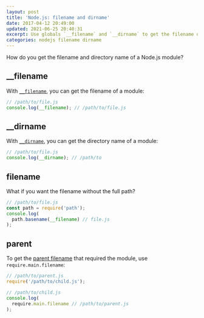 ```yaml
---
layout: post
title: 'Node.js: filename and dirname'
date: 2017-04-12 20:49:00
updated: 2021-06-25 20:40:31
excerpt: Use globals `__filename` and `__dirname` to get the filename or directory name of a module in Node.js.
categories: nodejs filename dirname
---
```


How do you get the filename and directory name of a Node.js module?

## \_\_filename

With [`__filename`](https://nodejs.org/docs/latest/api/modules.html#modules_filename), you can get the filename of a module:

```js
// /path/to/file.js
console.log(__filename); // /path/to/file.js
```

## \_\_dirname

With [`__dirname`](https://nodejs.org/docs/latest/api/modules.html#modules_dirname), you can get the directory name of a module:

```js
// /path/to/file.js
console.log(__dirname); // /path/to
```

## filename

What if you want the filename without the full path?

```js
// /path/to/file.js
const path = require('path');
console.log(
  path.basename(__filename) // file.js
);
```

## parent

To get the [parent filename](https://nodejs.org/docs/latest/api/modules.html#modules_accessing_the_main_module) that required the module, use `require.main.filename`:

```js
// /path/to/parent.js
require('/path/to/child.js');
```

```js
// /path/to/child.js
console.log(
  require.main.filename // /path/to/parent.js
);
```
